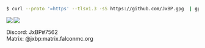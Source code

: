 
```sh
$ curl --proto '=https' --tlsv1.3 -sS https://github.com/JxBP.gpg  | gpg --import
```

<img align="left" src="https://github-readme-stats.vercel.app/api/top-langs?username=JxBP&show_icons=true&locale=en&theme=radical&hide_border=true">
<img align="left" src="https://github-readme-stats.vercel.app/api?username=JxBP&show_icons=true&theme=radical&hide_border=true&hide_rank=true">

<br clear="left">

Discord: JxBP#7562<br>
Matrix: @jxbp:matrix.falconmc.org
